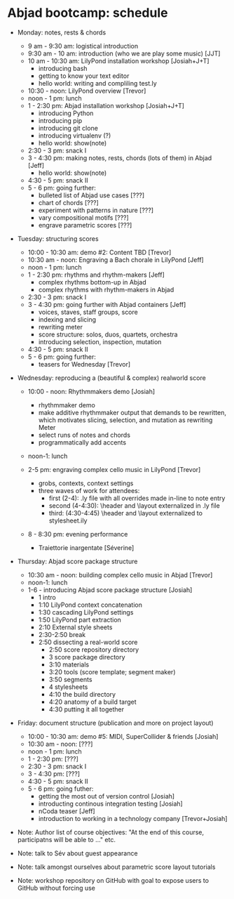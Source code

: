 Abjad bootcamp: schedule
========================

* Monday: notes, rests & chords
    * 9 am - 9:30 am: logistical introduction
    * 9:30 am - 10 am: introduction (who we are play some music) [JJT]
    * 10 am - 10:30 am: LilyPond installation workshop [Josiah+J+T]
        * introducing bash
        * getting to know your text editor
        * hello world: writing and compliling test.ly
    * 10:30 - noon: LilyPond overview [Trevor]
    * noon - 1 pm: lunch
    * 1 - 2:30 pm: Abjad installation workshop [Josiah+J+T]
        * introducing Python
        * introducing pip
        * introducing git clone
        * introducing virtualenv (?)
        * hello world: show(note)
    * 2:30 - 3 pm: snack I
    * 3 - 4:30 pm: making notes, rests, chords (lots of them) in Abjad [Jeff]
        * hello world: show(note)
    * 4:30  - 5 pm: snack II
    * 5 - 6 pm: going further:
        * bulleted list of Abjad use cases [???]
        * chart of chords [???]
        * experiment with patterns in nature [???]
        * vary compositional motifs [???]
        * engrave parametric scores [???]

* Tuesday: structuring scores
    * 10:00 - 10:30 am: demo #2: Content TBD [Trevor]
    * 10:30 am - noon: Engraving a Bach chorale in LilyPond [Jeff]
    * noon - 1 pm: lunch
    * 1 - 2:30 pm: rhythms and rhythm-makers [Jeff]
        * complex rhythms bottom-up in Abjad
        * complex rhythms with rhythm-makers in Abjad
    * 2:30 - 3 pm: snack I
    * 3 - 4:30 pm: going further with Abjad containers [Jeff]
        * voices, staves, staff groups, score
        * indexing and slicing
        * rewriting meter
        * score structure: solos, duos, quartets, orchestra
        * introducing selection, inspection, mutation
    * 4:30  - 5 pm: snack II
    * 5 - 6 pm: going further:
        * teasers for Wednesday [Trevor]

* Wednesday: reproducing a (beautiful & complex) realworld score
    * 10:00 - noon: Rhythmmakers demo [Josiah]
      * rhythmmaker demo
      * make additive rhythmmaker output that demands to be rewritten, which motivates slicing, selection, and mutation as rewriting Meter 
      * select runs of notes and chords
      * programmatically add accents
    * noon-1: lunch
    * 2-5 pm: engraving complex cello music in LilyPond [Trevor]
        * grobs, contexts, context settings
        * three waves of work for attendees:
            * first (2-4): .ly file with all overrides made in-line to note entry
            * second (4-4:30): \header and \layout externalized in .ly file
            * third: (4:30-4:45) \header and \layout externalized to stylesheet.ily
    
    * 8 - 8:30 pm: evening performance
        * Traiettorie inargentate [Séverine]

* Thursday: Abjad score package structure
    * 10:30 am - noon: building complex cello music in Abjad [Trevor] 
    * noon-1: lunch
    * 1-6 - introducing Abjad score package structure [Josiah]
        * 1 intro
        * 1:10 LilyPond context concatenation
        * 1:30 cascading LilyPond settings
        * 1:50 LilyPond part extraction
        * 2:10 External style sheets
        * 2:30-2:50 break
        * 2:50 dissecting a real-world score
            * 2:50 score repository directory
            * 3 score package directory
            * 3:10 materials
            * 3:20 tools (score template; segment maker)
            * 3:50 segments
            * 4 stylesheets
            * 4:10 the build directory
            * 4:20 anatomy of a build target
            * 4:30 putting it all together

* Friday: document structure (publication and more on project layout)
    * 10:00 - 10:30 am: demo #5: MIDI, SuperCollider & friends [Josiah]
    * 10:30 am - noon: [???]
    * noon - 1 pm: lunch
    * 1 - 2:30 pm: [???]
    * 2:30 - 3 pm: snack I
    * 3 - 4:30 pm: [???]
    * 4:30  - 5 pm: snack II
    * 5 - 6 pm: going futher:
        * getting the most out of version control [Josiah]
        * introducting continous integration testing [Josiah]
        * nCoda teaser [Jeff]
        * introduction to working in a technology company [Trevor+Josiah]

* Note: Author list of course objectives: "At the end of this course,
  participatns will be able to ..." etc.

* Note: talk to Sév about guest appearance

* Note: talk amongst ourselves about parametric score layout tutorials

* Note: workshop repository on GitHub with goal to expose users to GitHub 
    without forcing use
